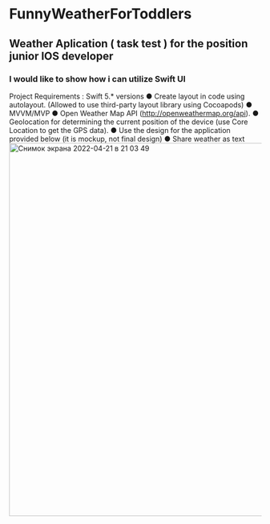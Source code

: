 # FunnyWeatherForToddlers
## Weather  Aplication ( task test ) for the position junior IOS developer 
### I would like to show how i can utilize Swift UI 
Project Requirements :
Swift 5.* versions
● Create layout in code using autolayout. (Allowed to use third-party layout library
using Cocoapods)
● MVVM/MVP
● Open Weather Map API (http://openweathermap.org/api).
● Geolocation for determining the current position of the device (use Core Location to
get the GPS data).
● Use the design for the application provided below (it is mockup, not final design)
● Share weather as text
<img width="745" alt="Снимок экрана 2022-04-21 в 21 03 49" src="https://user-images.githubusercontent.com/74324758/164523406-964ae6fe-e2dc-4211-93cf-464ac2efb505.png">
